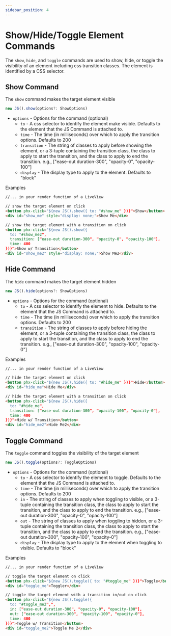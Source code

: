 ```yaml
---
sidebar_position: 4
---
```


# Show/Hide/Toggle Element Commands

The `show`, `hide`, and `toggle` commands are used to show, hide, or toggle the visibility of an element including css
transition classes. The element is identified by a CSS selector.

## Show Command

The `show` command makes the target element visible

```typescript
new JS().show(options?: ShowOptions)
```

- `options` - Options for the command (optional)
  - `to` - A css selector to identify the element make visible. Defaults to the element that the JS Command is attached
    to.
  - `time` - The time (in milliseconds) over which to apply the transition options. Defaults to 200
  - `transition` - The string of classes to apply before showing the element, or a 3-tuple containing the transition
    class, the class to apply to start the transition, and the class to apply to end the transition. e.g.,  ["ease-out
    duration-300", "opacity-0", "opacity-100"]
  - `display` - The display type to apply to the element. Defaults to "block"

Examples

```html
//... in your render function of a LiveView

// show the target element on click
<button phx-click="${new JS().show({ to: "#show_me" })}">Show</button>
<div id="show_me" style="display: none;">Show Me</div>

// show the target element with a transition on click
<button phx-click="${new JS().show({
  to: "#show_me2",
  transition: ["ease-out duration-300", "opacity-0", "opacity-100"],
  time: 400
})}">Show w/ Transition</button>
<div id="show_me2" style="display: none;">Show Me2</div>
```

## Hide Command

The `hide` command makes the target element hidden

```typescript
new JS().hide(options?: ShowOptions)
```

- `options` - Options for the command (optional)
  - `to` - A css selector to identify the element to hide. Defaults to the element that the JS Command is attached to.
  - `time` - The time (in milliseconds) over which to apply the transition options. Defaults to 200
  - `transition` - The string of classes to apply before hiding the element, or a 3-tuple containing the transition
    class, the class to apply to start the transition, and the class to apply to end the transition. e.g.,  ["ease-out
    duration-300", "opacity-100", "opacity-0"]

Examples

```html
//... in your render function of a LiveView

// hide the target element on click
<button phx-click="${new JS().hide({ to: "#hide_me" })}">Hide</button>
<div id="hide_me">Hide Me</div>

// hide the target element with a transition on click
<button phx-click="${new JS().hide({
  to: "#hide_me",
  transition: ["ease-out duration-300", "opacity-100", "opacity-0"],
  time: 400
})}">Hide w/ Transition</button>
<div id="hide_me2">Hide Me2</div>
```

## Toggle Command

The `toggle` command toggles the visibility of the target element

```typescript
new JS().toggle(options?: ToggleOptions)
```

- `options` - Options for the command (optional)
  - `to` - A css selector to identify the element to toggle. Defaults to the element that the JS Command is attached to.
  - `time` - The time (in milliseconds) over which to apply the transition options. Defaults to 200
  - `in` - The string of classes to apply when toggling to visible, or a 3-tuple containing the transition class, the
    class to apply to start the transition, and the class to apply to end the transition. e.g.,  ["ease-out duration-300",
    "opacity-0", "opacity-100"]
  - `out` - The string of classes to apply when toggling to hidden, or a 3-tuple containing the transition class, the
    class to apply to start the transition, and the class to apply to end the transition. e.g.,  ["ease-out duration-300",
    "opacity-100", "opacity-0"]
  - `display` - The display type to apply to the element when toggling to visible. Defaults to "block"

Examples

```html
//... in your render function of a LiveView

// toggle the target element on click
<button phx-click="${new JS().toggle({ to: "#toggle_me" })}">Toggle</button>
<div id="toggle_me">Toggler</div>

// toggle the target element with a transition in/out on click
<button phx-click="${new JS().toggle({
  to: "#toggle_me2",",
  in: ["ease-out duration-300", "opacity-0", "opacity-100"],
  out: ["ease-out duration-300", "opacity-100", "opacity-0"],
  time: 400
})}">Toggle w/ Transition</button>
<div id="toggle_me2">Toggle Me 2</div>
```
